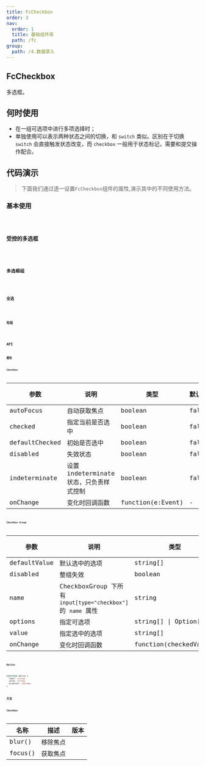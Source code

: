 ```yaml
---
title: FcCheckbox
order: 3
nav:
  order: 1
  title: 基础组件库
  path: /fc
group:
  path: /4.数据录入
---
```


## FcCheckbox 

多选框。

## 何时使用

- 在一组可选项中进行多项选择时；
- 单独使用可以表示两种状态之间的切换，和 `switch` 类似。区别在于切换 `switch` 会直接触发状态改变，而 `checkbox` 一般用于状态标记，需要和提交操作配合。

## 代码演示

> 下面我们通过逐一设置`FcCheckbox`组件的属性,演示其中的不同使用方法。

### 基本使用

<code src="./demo/base01.tsx" />

### 受控的多选框

<code src="./demo/base02.tsx" />

### 多选框组

<code src="./demo/base03.tsx" />

### 全选

<code src="./demo/base04.tsx" />

### 布局

<code src="./demo/base05.tsx" />

## API

### 属性

#### Checkbox

| 参数 | 说明 | 类型 | 默认值 | 版本 |
| --- | --- | --- | --- | --- |
| autoFocus | 自动获取焦点 | boolean | false |  |
| checked | 指定当前是否选中 | boolean | false |  |
| defaultChecked | 初始是否选中 | boolean | false |  |
| disabled | 失效状态 | boolean | false |  |
| indeterminate | 设置 indeterminate 状态，只负责样式控制 | boolean | false |  |
| onChange | 变化时回调函数 | function(e:Event) | - |  |

#### Checkbox Group

| 参数 | 说明 | 类型 | 默认值 | 版本 |
| --- | --- | --- | --- | --- |
| defaultValue | 默认选中的选项 | string\[] | \[] |  |
| disabled | 整组失效 | boolean | false |  |
| name | CheckboxGroup 下所有 `input[type="checkbox"]` 的 `name` 属性 | string | - |  |
| options | 指定可选项 | string\[] \| Option\[] | \[] |  |
| value | 指定选中的选项 | string\[] | \[] |  |
| onChange | 变化时回调函数 | function(checkedValue) | - |  |

##### Option

```typescript
interface Option {
  label: string;
  value: string;
  disabled?: boolean;
}
```

### 方法

#### Checkbox

| 名称 | 描述 | 版本 |
| --- | --- | --- |
| blur() | 移除焦点 |  |
| focus() | 获取焦点 |  |
